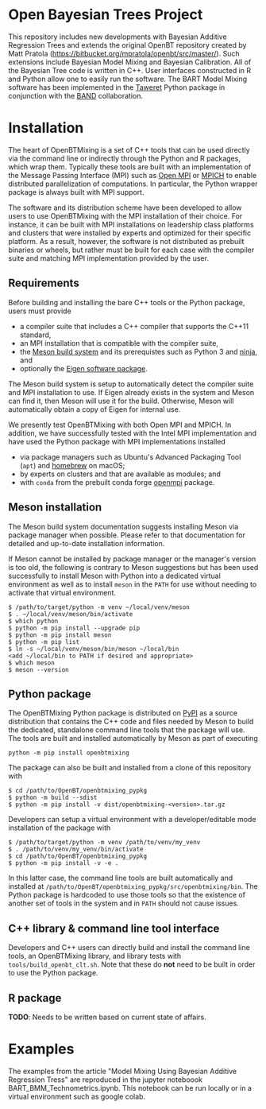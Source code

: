 # Open Bayesian Trees Project
This repository includes new developments with Bayesian Additive Regression Trees and extends the original OpenBT repository created by Matt Pratola (https://bitbucket.org/mpratola/openbt/src/master/).
Such extensions include Bayesian Model Mixing and Bayesian Calibration. 
All of the Bayesian Tree code is written in C++. User interfaces constructed in R and Python allow one to easily run the software.
The BART Model Mixing software has been implemented in the [Taweret](https://github.com/TaweretOrg/Taweret/tree/main) Python package in conjunction with the [BAND](https://bandframework.github.io/) collaboration.


# Installation
The heart of OpenBTMixing is a set of C++ tools that can be used directly via
the command line or indirectly through the Python and R packages, which wrap
them.  Typically these tools are built with an implementation of the Message
Passing Interface (MPI) such as [Open MPI](https://www.open-mpi.org) or
[MPICH](https://www.mpich.org) to enable distributed parallelization of
computations.  In particular, the Python wrapper package is always built with
MPI support.

The software and its distribution scheme have been developed to allow users to
use OpenBTMixing with the MPI installation of their choice.  For instance, it
can be built with MPI installations on leadership class platforms and clusters
that were installed by experts and optimized for their specific platform.  As a
result, however, the software is not distributed as prebuilt binaries or wheels,
but rather must be built for each case with the compiler suite and matching MPI
implementation provided by the user.

## Requirements
Before building and installing the bare C++ tools or the Python package, users
must provide
* a compiler suite that includes a C++ compiler that supports the C++11
  standard,
* an MPI installation that is compatible with the compiler suite,
* the [Meson build system](https://mesonbuild.com) and its prerequistes such as
  Python 3 and [ninja](https://ninja-build.org), and
* optionally the [Eigen software package](https://gitlab.com/libeigen/eigen).

The Meson build system is setup to automatically detect the compiler suite and
MPI installation to use.  If Eigen already exists in the system and Meson can
find it, then Meson will use it for the build.  Otherwise, Meson will
automatically obtain a copy of Eigen for internal use.

We presently test OpenBTMixing with both Open MPI and MPICH.  In addition, we
have successfully tested with the Intel MPI implementation and have used the
Python package with MPI implementations installed
* via package managers such as Ubuntu's Advanced Packaging Tool (`apt`) and
  [homebrew](https://brew.sh) on macOS;
* by experts on clusters and that are available as modules; and
* with `conda` from the prebuilt conda forge
  [openmpi](https://anaconda.org/conda-forge/openmpi) package.

## Meson installation
The Meson build system documentation suggests installing Meson via package
manager when possible.  Please refer to that documentation for detailed and
up-to-date installation information.

If Meson cannot be installed by package manager or the manager's version is too
old, the following is contrary to Meson suggestions but has been used
successfully to install Meson with Python into a dedicated virtual environment
as well as to install `meson` in the `PATH` for use without needing to activate
that virtual environment.
```
$ /path/to/target/python -m venv ~/local/venv/meson
$ . ~/local/venv/meson/bin/activate
$ which python
$ python -m pip install --upgrade pip
$ python -m pip install meson
$ python -m pip list
$ ln -s ~/local/venv/meson/bin/meson ~/local/bin
<add ~/local/bin to PATH if desired and appropriate>
$ which meson
$ meson --version
```

## Python package
The OpenBTMixing Python package is distributed on
[PyPI](https://pypi.org/project/openbtmixing/) as a source distribution that
contains the C++ code and files needed by Meson to build the dedicated,
standalone command line tools that the package will use.  The tools are built
and installed automatically by Meson as part of executing
```
python -m pip install openbtmixing
```
The package can also be built and installed from a clone of this repository with
```
$ cd /path/to/OpenBT/openbtmixing_pypkg
$ python -m build --sdist
$ python -m pip install -v dist/openbtmixing-<version>.tar.gz
```

Developers can setup a virtual environment with a developer/editable mode
installation of the package with
```
$ /path/to/target/python -m venv /path/to/venv/my_venv
$ . /path/to/venv/my_venv/bin/activate
$ cd /path/to/OpenBT/openbtmixing_pypkg
$ python -m pip install -v -e .
```
In this latter case, the command line tools are built automatically and
installed at `/path/to/OpenBT/openbtmixing_pypkg/src/openbtmixing/bin`.  The
Python package is hardcoded to use those tools so that the existence of another
set of tools in the system and in `PATH` should not cause issues.

## C++ library & command line tool interface
Developers and C++ users can directly build and install the command line tools,
an OpenBTMixing library, and library tests with `tools/build_openbt_clt.sh`.
Note that these do **not** need to be built in order to use the Python package.

## R package
**TODO**: Needs to be written based on current state of affairs.

# Examples

The examples from the article "Model Mixing Using Bayesian Additive Regression Tress" are reproduced in the jupyter noteboook BART_BMM_Technometrics.ipynb. This notebook can be run locally or in a virtual environment such as google colab.
